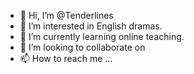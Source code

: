 - 👋 Hi, I’m @Tenderlines
- 👀 I’m interested in English dramas.
- 🌱 I’m currently learning online teaching.
- 💞️ I’m looking to collaborate on 
- 📫 How to reach me ...

<!---
Tenderlines/Tenderlines is a ✨ special ✨ repository because its `README.md` (this file) appears on your GitHub profile.
You can click the Preview link to take a look at your changes.
--->
